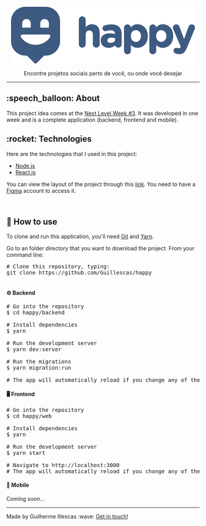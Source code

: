 <div id="readme" class="Box-body readme blob js-code-block-container">
  <article class="markdown-body entry-content p-3 p-md-6" itemprop="text">
    <p align="center"><img alt="Happy" src="./web/src/images/logo-blue.svg"></p>
    <p align="center">Encontre projetos sociais perto de você, ou onde você desejar</p>
    <hr>
    <!-- <p align="center">
      <img alt="GitHub language count" src="https://img.shields.io/github/languages/count/gisabernardess/happy">
      <img alt="GitHub top language" src="https://img.shields.io/github/languages/top/gisabernardess/happy">
      <img alt="GitHub repo size" src="https://img.shields.io/github/repo-size/gisabernardess/happy">
      <img alt="GitHub last commit" src="https://img.shields.io/github/last-commit/gisabernardess/happy">
      <img alt="Github license" src="https://img.shields.io/github/license/gisabernardess/happy">
    </p> -->
    <h2>:speech_balloon: About </h2>
    <p>This project idea comes at the <a href="https://nextlevelweek.com/" rel="nofollow">Next Level Week #3</a>. It was developed in one week and is a complete application (backend, frontend and mobile).</p>
    <h2>:rocket: Technologies </h2>
    <p>Here are the technologies that I used in this project:</p>
    <ul>
      <li><a href="https://nodejs.org/" rel="nofollow">Node.js</a></li>
      <li><a href="https://reactjs.org/" rel="nofollow">React.js</a></li>
      <!-- <li><a href="https://reactnative.dev/" rel="nofollow">React Native</a></li> -->
    </ul>
    <p>You can view the layout of the project through this <a href="https://www.figma.com/files/project/12806129/Happy" rel="nofollow">link</a>. You need to have a <a href="https://www.figma.com/" rel="nofollow">Figma</a> account to access it.</p>
    <br>
    <h2>🚀</a> How to use </h2>
    <p>To clone and run this application, you'll need <a href="https://git-scm.com" rel="nofollow">Git</a> and  <a href="https://legacy.yarnpkg.com" rel="nofollow">Yarn</a>. </p><p>Go to an folder directory that you want to download the project. From your command line:</p>
    <div class="highlight highlight-source-shell">
      <pre><span class="pl-c"><span class="pl-c">#</span> Clone this repository, typing:</span>
git clone https://github.com/Guillescas/happy

</pre>
    </div>
    <h4>⚙️ Backend </h4>
    <div class="highlight highlight-source-shell">
      <pre><span class="pl-c"><span class="pl-c">#</span> Go into the repository</span>
$ <span class="pl-c1">cd</span> happy/backend <br/>
<span class="pl-c"><span class="pl-c">#</span> Install dependencies</span>
$ yarn <br/>
<span class="pl-c"><span class="pl-c">#</span> Run the development server</span>
$ yarn dev:server <br/>
<span class="pl-c"><span class="pl-c">#</span> Run the migrations</span>
$ yarn migration:run <br/>
<span class="pl-c"><span class="pl-c">#</span> The app will automatically reload if you change any of the source files.</span></pre>
</div>
    <h4>🖥️ Frontend </h4>
    <div class="highlight highlight-source-shell">
      <pre><span class="pl-c"><span class="pl-c">#</span> Go into the repository</span>
$ <span class="pl-c1">cd</span> happy/web <br/>
<span class="pl-c"><span class="pl-c">#</span> Install dependencies</span>
$ yarn <br/>
<span class="pl-c"><span class="pl-c">#</span> Run the development server</span>
$ yarn start <br/>
<span class="pl-c"><span class="pl-c">#</span> Navigate to http://localhost:3000</span>
<span class="pl-c"><span class="pl-c">#</span> The app will automatically reload if you change any of the source files.</span></pre>
</div>
  <h4>📱 Mobile </h4>
    <p>Coming soon...</p>
  <!-- <h2>:handshake: Contributing </h2>
  <p>See CONTRIBUTING guide for more information.</p>
    <h2>:pencil:</a> License </h2>
    <p>This project is under the MIT license. See the <a href="https://github.com/gisabernardess/happy/blob/main/LICENSE" rel="nofollow">LICENSE</a> for more information.</p> -->
    <hr>
    <p>Made by Guilherme Illescas :wave: <a href="https://www.linkedin.com/in/gisabernardess/" rel="nofollow">Get in touch!</a></p>
  </article>
</div>
